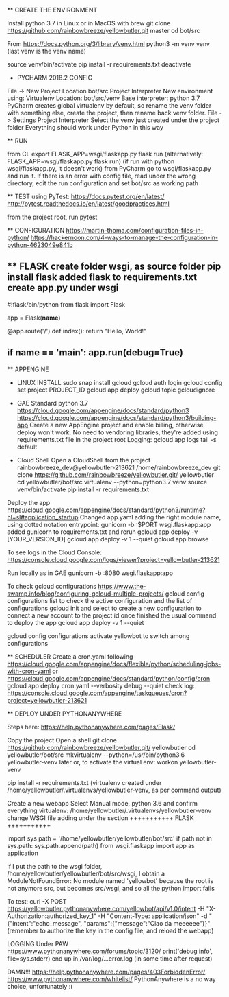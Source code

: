 ** CREATE THE ENVIRONMENT

Install python 3.7 in Linux or in MacOS with brew
git clone https://github.com/rainbowbreeze/yellowbutler.git master
cd bot/src

From https://docs.python.org/3/library/venv.html
python3 -m venv venv
(last venv is the venv name)

source venv/bin/activate
pip install -r requirements.txt
deactivate


* PYCHARM 2018.2 CONFIG

File -> New Project
  Location bot/src
  Project Interpreter
    New environment using: Virtualenv
    Location: bot/src/venv
    Base interpreter: python 3.7
PyCharm creates global virtualenv by default, so rename the venv folder with something else, create the project, then rename back venv folder.
File -> Settings
  Project Interpreter
    Select the venv just created under the project folder
Everything should work under Python in this way


** RUN

from CL
  export FLASK_APP=wsgi/flaskapp.py
  flask run
  (alternatively: FLASK_APP=wsgi/flaskapp.py flask run)
  (if run with python wsgi/flaskapp.py, it doesn't work)
from PyCharm
  go to wsgi/flaskapp.py and run it. If there is an error with config file, read under the wrong directory, edit the run configuration and set bot/src as working path


** TEST
using PyTest: https://docs.pytest.org/en/latest/
http://pytest.readthedocs.io/en/latest/goodpractices.html

from the project root, run pytest


** CONFIGURATION
https://martin-thoma.com/configuration-files-in-python/
https://hackernoon.com/4-ways-to-manage-the-configuration-in-python-4623049e841b






** FLASK
create folder wsgi, as source folder
pip install flask
added flask to requirements.txt
create app.py under wsgi
---
#!flask/bin/python
from flask import Flask

app = Flask(__name__)


@app.route('/')
def index():
    return "Hello, World!"


if __name__ == '__main__':
    app.run(debug=True)
---


** APPENGINE

* LINUX INSTALL
sudo snap install gcloud
gcloud auth login
gcloud config set project PROJECT_ID
gcloud app deploy
  gcloud topic gcloudignore


* GAE Standard python 3.7
https://cloud.google.com/appengine/docs/standard/python3
https://cloud.google.com/appengine/docs/standard/python3/building-app
Create a new AppEngine project and enable billing, otherwise deploy won't work.
No need to vendoring libraries, they're added using requirements.txt file in the project root
Logging: gcloud app logs tail -s default


* Cloud Shell
 Open a CloudShell from the project
   rainbowbreeze_dev@yellowbutler-213621
   /home/rainbowbreeze_dev
 git clone https://github.com/rainbowbreeze/yellowbutler.git/ yellowbutler
 cd yellowbutler/bot/src
 virtualenv --python=python3.7 venv
 source venv/bin/activate
 pip install -r requirements.txt
 
Deploy the app
  https://cloud.google.com/appengine/docs/standard/python3/runtime?hl=sl#application_startup
  Changed app.yaml adding the right module name, using dotted notation
    entrypoint: gunicorn -b :$PORT wsgi.flaskapp:app
    added gunicorn to requirements.txt and rerun 
  gcloud app deploy -v [YOUR_VERSION_ID]
  gcloud app deploy -v 1 --quiet
  gcloud app browse

To see logs in the Cloud Console: https://console.cloud.google.com/logs/viewer?project=yellowbutler-213621

Run locally as in GAE
gunicorn -b :8080 wsgi.flaskapp:app



To check gcloud configurations
https://www.the-swamp.info/blog/configuring-gcloud-multiple-projects/
gcloud config configurations list
 to check the active configuration and the list of configurations
gcloud init
 and select to create a new configuration to connect a new account to the project id
once finished the usual command to deploy the app
gcloud app deploy -v 1 --quiet

gcloud config configurations activate yellowbot
 to switch among configurations


** SCHEDULER
Create a cron.yaml following
https://cloud.google.com/appengine/docs/flexible/python/scheduling-jobs-with-cron-yaml
or
https://cloud.google.com/appengine/docs/standard/python/config/cron
gcloud app deploy cron.yaml --verbosity debug --quiet
check log: https://console.cloud.google.com/appengine/taskqueues/cron?project=yellowbutler-213621
 

** DEPLOY UNDER PYTHONANYWHERE

Steps here: https://help.pythonanywhere.com/pages/Flask/

Copy the project
 Open a shell
 git clone https://github.com/rainbowbreeze/yellowbutler.git/ yellowbutler
 cd yellowbutler/bot/src
 mkvirtualenv --python=/usr/bin/python3.6 yellowbutler-venv
  later or, to activate the virtual env: workon yellowbutler-venv

 pip install -r requirements.txt
 (virtualenv created under /home/yellowbutler/.virtualenvs/yellowbutler-venv, as per command output)
 
Create a new webapp
 Select Manual mode, python 3.6 and confirm everything
 virtualenv:  /home/yellowbutler/.virtualenvs/yellowbutler-venv
 change WSGI file adding under the section +++++++++++ FLASK +++++++++++
 
  import sys
  path = '/home/yellowbutler/yellowbutler/bot/src'
  if path not in sys.path:
      sys.path.append(path)
  from wsgi.flaskapp import app as application

if I put the path to the wsgi folder, /home/yellowbutler/yellowbutler/bot/src/wsgi, I obtain a
 ModuleNotFoundError: No module named 'yellowbot'
because the root is not anymore src, but becomes src/wsgi, and so all the python import fails


To test:
curl -X POST https://yellowbutler.pythonanywhere.com/yellowbot/api/v1.0/intent -H "X-Authorization:authorized_key_1" -H "Content-Type: application/json" -d "{\"intent\":\"echo_message\", \"params\":{\"message\":\"Ciao da meeeeee\"}}"
(remember to authorize the key in the config file, and reload the webapp)

LOGGING Under PAW
 https://www.pythonanywhere.com/forums/topic/3120/
  print('debug info', file=sys.stderr)
  end up in /var/log/…error.log (in some time after request)
  
  
DAMN!!!
https://help.pythonanywhere.com/pages/403ForbiddenError/
https://www.pythonanywhere.com/whitelist/
PythonAnywhere is a no way choice, unfortunately :(
